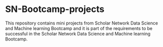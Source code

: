 # SN-Bootcamp-projects
This repository contains mini projects from Scholar Network Data Science and Machine learning Bootcamp and it is part of the requirements to be successful in the Scholar Network Data Science and Machine learning Bootcamp.
